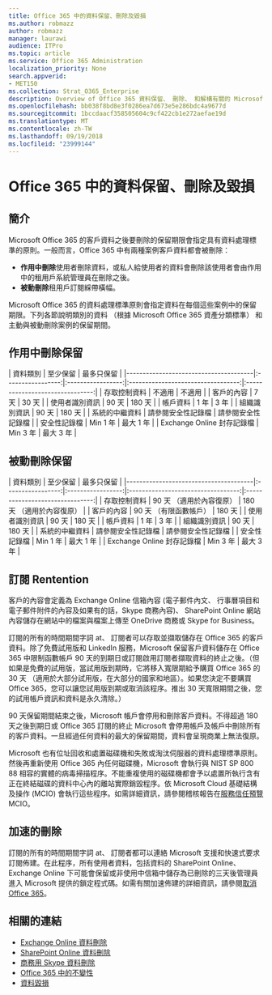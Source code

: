```yaml
---
title: Office 365 中的資料保留、刪除及毀損
ms.author: robmazz
author: robmazz
manager: laurawi
audience: ITPro
ms.topic: article
ms.service: Office 365 Administration
localization_priority: None
search.appverid:
- MET150
ms.collection: Strat_O365_Enterprise
description: Overview of Office 365 資料保留、 刪除、 和解構有關的 Microsoft 的原則。
ms.openlocfilehash: bb038f8bd8e3f0286ea7d673e5e286bdc4a9677d
ms.sourcegitcommit: 1bccdaacf358505604c9cf422cb1e272aefae19d
ms.translationtype: MT
ms.contentlocale: zh-TW
ms.lasthandoff: 09/19/2018
ms.locfileid: "23999144"
---
```

# <a name="data-retention-deletion-and-destruction-in-office-365"></a>Office 365 中的資料保留、刪除及毀損

## <a name="introduction"></a>簡介
Microsoft Office 365 的客戶資料之後要刪除的保留期限會指定具有資料處理標準的原則。一般而言，Office 365 中有兩種案例客戶資料都會被刪除：
- **作用中刪除**使用者刪除資料，或私人給使用者的資料會刪除該使用者會由作用中的租用戶系統管理員在刪除之後。
- **被動刪除**租用戶訂閱綵帶橫幅。

Microsoft Office 365 的資料處理標準原則會指定資料在每個這些案例中的保留期限。下列各節說明類別的資料 （根據 Microsoft Office 365 資產分類標準） 和主動與被動刪除案例的保留期間。

## <a name="active-deletion-retention"></a>作用中刪除保留

| 資料類別 | 至少保留 | 最多只保留 |
|---------------------------------------|:-----------------:|:-----------------:|:----------------------------------:|:-------------------------------:|
| 存取控制資料 | 不適用 | 不適用 |
| 客戶的內容 | 7 天 | 30 天 |
| 使用者識別資訊 | 90 天 | 180 天 |
| 帳戶資料 | 1 年 | 3 年 |
| 組織識別資訊 | 90 天 | 180 天 |
| 系統的中繼資料 | 請參閱安全性記錄檔 | 請參閱安全性記錄檔 |
| 安全性記錄檔 | Min 1 年 | 最大 1 年 |
| Exchange Online 封存記錄檔 | Min 3 年 | 最大 3 年 |

## <a name="passive-deletion-retention"></a>被動刪除保留

| 資料類別 | 至少保留 | 最多只保留 |
|---------------------------------------|:-----------------:|:-----------------:|:----------------------------------:|:-------------------------------:|
| 存取控制資料 | 90 天 （適用於內容復原） | 180 天 （適用於內容復原） |
| 客戶的內容 | 90 天 （有限函數帳戶） | 180 天 |
| 使用者識別資訊 | 90 天 | 180 天 |
| 帳戶資料 | 1 年 | 3 年 |
| 組織識別資訊 | 90 天 | 180 天 |
| 系統的中繼資料 | 請參閱安全性記錄檔 | 請參閱安全性記錄檔 |
| 安全性記錄檔 | Min 1 年 | 最大 1 年 |
| Exchange Online 封存記錄檔 | Min 3 年 | 最大 3 年 |

## <a name="subscription-rentention"></a>訂閱 Rentention

客戶的內容會定義為 Exchange Online 信箱內容 (電子郵件內文、 行事曆項目和電子郵件附件的內容及如果有的話，Skype 商務內容)、 SharePoint Online 網站內容儲存在網站中的檔案與檔案上傳至 OneDrive 商務或 Skype for Business。

訂閱的所有的時間期間字詞 at、 訂閱者可以存取並擷取儲存在 Office 365 的客戶資料。除了免費試用版和 LinkedIn 服務，Microsoft 保留客戶資料儲存在 Office 365 中限制函數帳戶 90 天的到期日或訂閱啟用訂閱者擷取資料的終止之後。（但如果是免費的試用版，當試用版到期時，它將移入寬限期給予購買 Office 365 的 30 天 （適用於大部分試用版，在大部分的國家和地區）。如果您決定不要購買 Office 365，您可以讓您試用版到期或取消該程序。推出 30 天寬限期間之後，您的試用帳戶資訊和資料是永久清除。）

90 天保留期間結束之後，Microsoft 帳戶會停用和刪除客戶資料。不得超過 180 天之後到期日或 Office 365 訂閱的終止 Microsoft 會停用帳戶及帳戶中刪除所有的客戶資料。一旦經過任何資料的最大的保留期間，資料會呈現商業上無法復原。

Microsoft 也有位址回收和處置磁碟機和失敗或淘汰伺服器的資料處理標準原則。然後再重新使用 Office 365 內任何磁碟機，Microsoft 會執行與 NIST SP 800 88 相容的實體的病毒掃描程序。不能重複使用的磁碟機都會予以處置所執行含有正在終結磁碟的資料中心內的離站實際銷毀程序。依 Microsoft Cloud 基礎結構及操作 (MCIO) 會執行這些程序。如需詳細資訊，請參閱稽核報告在[服務信任預覽](https://aka.ms/STP)MCIO。

## <a name="expedited-deletion"></a>加速的刪除
訂閱的所有的時間期間字詞 at、 訂閱者都可以連絡 Microsoft 支援和快速式要求訂閱佈建。在此程序，所有使用者資料，包括資料的 SharePoint Online、 Exchange Online 下可能會保留或非使用中信箱中儲存為已刪除的三天後管理員進入 Microsoft 提供的鎖定程式碼。如需有關加速佈建的詳細資訊，請參閱[取消 Office 365](https://support.office.com/article/Cancel-Office-365-for-business-b1bc0bef-4608-4601-813a-cdd9f746709a)。

## <a name="related-links"></a>相關的連結
- [Exchange Online 資料刪除](office-365-exchange-online-data-deletion.md)
- [SharePoint Online 資料刪除](office-365-sharepoint-online-data-deletion.md)
- [商務用 Skype 資料刪除](office-365-skype-data-deletion.md)
- [Office 365 中的不變性](office-365-data-immutability.md)
- [資料毀損](office-365-data-destruction.md)